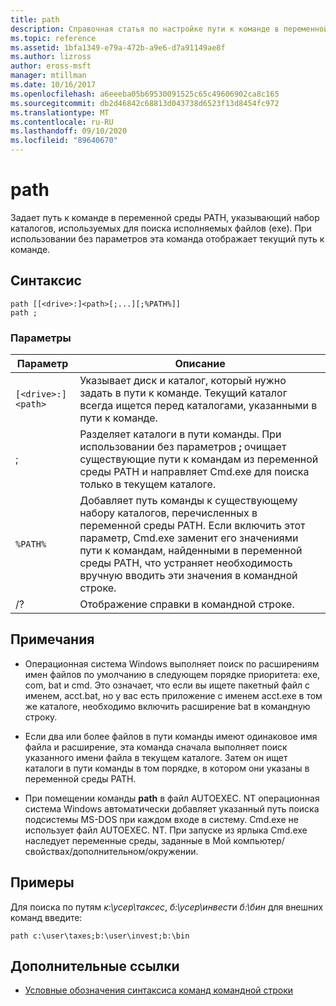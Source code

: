 ```yaml
---
title: path
description: Справочная статья по настройке пути к команде в переменной среды PATH с указанием набора каталогов, используемых для поиска исполняемых файлов (exe).
ms.topic: reference
ms.assetid: 1bfa1349-e79a-472b-a9e6-d7a91149ae8f
ms.author: lizross
author: eross-msft
manager: mtillman
ms.date: 10/16/2017
ms.openlocfilehash: a6eeeba05b69530091525c65c49606902ca8c165
ms.sourcegitcommit: db2d46842c68813d043738d6523f13d8454fc972
ms.translationtype: MT
ms.contentlocale: ru-RU
ms.lasthandoff: 09/10/2020
ms.locfileid: "89640670"
---
```

# <a name="path"></a>path

Задает путь к команде в переменной среды PATH, указывающий набор каталогов, используемых для поиска исполняемых файлов (exe). При использовании без параметров эта команда отображает текущий путь к команде.

## <a name="syntax"></a>Синтаксис

```
path [[<drive>:]<path>[;...][;%PATH%]]
path ;
```

### <a name="parameters"></a>Параметры

| Параметр | Описание |
|--|--|
| `[<drive>:]<path>` | Указывает диск и каталог, который нужно задать в пути к команде. Текущий каталог всегда ищется перед каталогами, указанными в пути к команде. |
| ; | Разделяет каталоги в пути команды. При использовании без параметров **;** очищает существующие пути к командам из переменной среды PATH и направляет Cmd.exe для поиска только в текущем каталоге. |
| `%PATH%` | Добавляет путь команды к существующему набору каталогов, перечисленных в переменной среды PATH. Если включить этот параметр, Cmd.exe заменит его значениями пути к командам, найденными в переменной среды PATH, что устраняет необходимость вручную вводить эти значения в командной строке. |
| /? | Отображение справки в командной строке. |

## <a name="remarks"></a>Примечания


- Операционная система Windows выполняет поиск по расширениям имен файлов по умолчанию в следующем порядке приоритета: exe, com, bat и cmd. Это означает, что если вы ищете пакетный файл с именем, acct.bat, но у вас есть приложение с именем acct.exe в том же каталоге, необходимо включить расширение bat в командную строку.

- Если два или более файлов в пути команды имеют одинаковое имя файла и расширение, эта команда сначала выполняет поиск указанного имени файла в текущем каталоге. Затем он ищет каталоги в пути команды в том порядке, в котором они указаны в переменной среды PATH.

- При помещении команды **path** в файл AUTOEXEC. NT операционная система Windows автоматически добавляет указанный путь поиска подсистемы MS-DOS при каждом входе в систему. Cmd.exe не использует файл AUTOEXEC. NT. При запуске из ярлыка Cmd.exe наследует переменные среды, заданные в Мой компьютер/свойствах/дополнительном/окружении.

## <a name="examples"></a>Примеры

Для поиска по путям *к:\усер\таксес*, *б:\усер\инвест*и *б:\бин* для внешних команд введите:

```
path c:\user\taxes;b:\user\invest;b:\bin
```

## <a name="additional-references"></a>Дополнительные ссылки

- [Условные обозначения синтаксиса команд командной строки](command-line-syntax-key.md)
